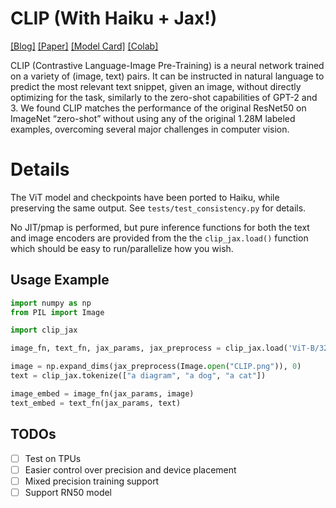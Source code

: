# CLIP (With Haiku + Jax!)

[[Blog]](https://openai.com/blog/clip/) [[Paper]](https://cdn.openai.com/papers/Learning_Transferable_Visual_Models_From_Natural_Language_Supervision.pdf) [[Model Card]](model-card.md) [[Colab]](https://colab.research.google.com/github/openai/clip/blob/master/notebooks/Interacting_with_CLIP.ipynb)

CLIP (Contrastive Language-Image Pre-Training) is a neural network trained on a variety of (image, text) pairs. It can be instructed in natural language to predict the most relevant text snippet, given an image, without directly optimizing for the task, similarly to the zero-shot capabilities of GPT-2 and 3. We found CLIP matches the performance of the original ResNet50 on ImageNet “zero-shot” without using any of the original 1.28M labeled examples, overcoming several major challenges in computer vision.

# Details

The ViT model and checkpoints have been ported to Haiku, while preserving the same output. See `tests/test_consistency.py` for details.

No JIT/pmap is performed, but pure inference functions for both the text and image encoders are provided from the the
`clip_jax.load()` function which should be easy to run/parallelize how you wish.

## Usage Example

```python
import numpy as np
from PIL import Image

import clip_jax

image_fn, text_fn, jax_params, jax_preprocess = clip_jax.load('ViT-B/32', "cpu")

image = np.expand_dims(jax_preprocess(Image.open("CLIP.png")), 0)
text = clip_jax.tokenize(["a diagram", "a dog", "a cat"])

image_embed = image_fn(jax_params, image)
text_embed = text_fn(jax_params, text)
```

## TODOs
- [ ] Test on TPUs
- [ ] Easier control over precision and device placement
- [ ] Mixed precision training support
- [ ] Support RN50 model